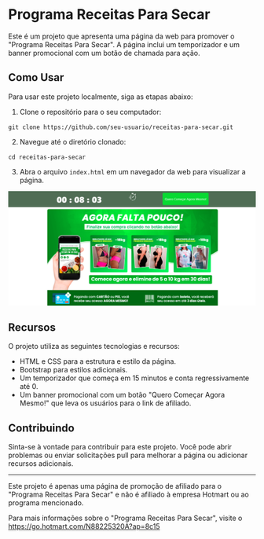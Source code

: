 # Programa Receitas Para Secar

Este é um projeto que apresenta uma página da web para promover o "Programa Receitas Para Secar". A página inclui um temporizador e um banner promocional com um botão de chamada para ação.

## Como Usar

Para usar este projeto localmente, siga as etapas abaixo:

1. Clone o repositório para o seu computador:

```
git clone https://github.com/seu-usuario/receitas-para-secar.git
```

2. Navegue até o diretório clonado:

```
cd receitas-para-secar
```
3. Abra o arquivo `index.html` em um navegador da web para visualizar a página.


![Screen](./assets/img/screen.png)


## Recursos

O projeto utiliza as seguintes tecnologias e recursos:

- HTML e CSS para a estrutura e estilo da página.
- Bootstrap para estilos adicionais.
- Um temporizador que começa em 15 minutos e conta regressivamente até 0.
- Um banner promocional com um botão "Quero Começar Agora Mesmo!" que leva os usuários para o link de afiliado.

## Contribuindo

Sinta-se à vontade para contribuir para este projeto. Você pode abrir problemas ou enviar solicitações pull para melhorar a página ou adicionar recursos adicionais.

---

Este projeto é apenas uma página de promoção de afiliado para o "Programa Receitas Para Secar" e não é afiliado à empresa Hotmart ou ao programa mencionado.

Para mais informações sobre o "Programa Receitas Para Secar", visite o https://go.hotmart.com/N88225320A?ap=8c15
